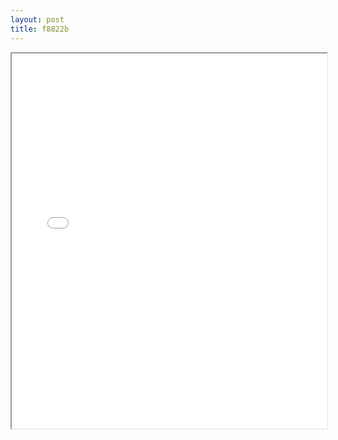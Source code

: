 ```yaml
---
layout: post
title: f8822b
---
```


<div class="pdf-container">
<iframe src="/assets/pdfs/f8822b.pdf" height="600" width="100%" allowFullScreen="true"></iframe>
</div>

